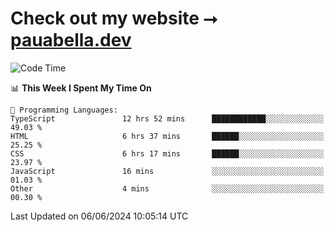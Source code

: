 # Check out my website ⭢ [pauabella.dev](https://pauabella.dev)

<!--START_SECTION:waka-->
![Code Time](http://img.shields.io/badge/Code%20Time-3%2C431%20hrs%2039%20mins-blue)

📊 **This Week I Spent My Time On** 

```text
💬 Programming Languages: 
TypeScript               12 hrs 52 mins      ████████████░░░░░░░░░░░░░   49.03 % 
HTML                     6 hrs 37 mins       ██████░░░░░░░░░░░░░░░░░░░   25.25 % 
CSS                      6 hrs 17 mins       ██████░░░░░░░░░░░░░░░░░░░   23.97 % 
JavaScript               16 mins             ░░░░░░░░░░░░░░░░░░░░░░░░░   01.03 % 
Other                    4 mins              ░░░░░░░░░░░░░░░░░░░░░░░░░   00.30 % 
```


 Last Updated on 06/06/2024 10:05:14 UTC
<!--END_SECTION:waka-->
